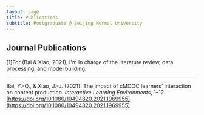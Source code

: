 ```yaml
---
layout: page
title: Publications
subtitle: Postgraduate @ Beijing Normal University
---
```


## Journal Publications
[1]For (Bai & Xiao, 2021), I'm in charge of the literature review, data processing, and model building.  

------
Bai, Y.-Q., & Xiao, J.-J. (2021). The impact of cMOOC learners’ interaction on content production. _Interactive Learning Environments_, 1–12. [https://doi.org/10.1080/10494820.2021.1969955](https://doi.org/10.1080/10494820.2021.1969955)
